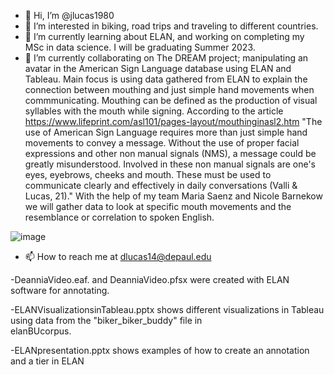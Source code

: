 - 👋 Hi, I’m @jlucas1980
- 👀 I’m interested in biking, road trips and traveling to different countries. 
- 🌱 I’m currently learning about ELAN, and working on completing my MSc in data science. I will be graduating Summer 2023.
- 💞️ I’m currently collaborating on The DREAM project; manipulating an avatar in the American Sign Language database using ELAN and Tableau. Main focus is using data gathered from ELAN to explain the connection between mouthing and just simple hand movements when commmunicating. Mouthing can be defined as the production of visual syllables with the mouth while signing. According to the article https://www.lifeprint.com/asl101/pages-layout/mouthinginasl2.htm "The use of American Sign Language requires more than just simple hand movements to convey a message.  Without the use of proper facial expressions and other non manual signals (NMS), a message could be greatly misunderstood.  Involved in these non manual signals are one's eyes, eyebrows, cheeks and mouth.  These must be used to communicate clearly and effectively in daily conversations (Valli & Lucas, 21)." With the help of my team Maria Saenz and Nicole Barnekow we will gather data to look at specific mouth movements and the resemblance or correlation to spoken English.

![image](https://user-images.githubusercontent.com/105459418/181624588-bf72d974-f4b6-4c7d-bcf9-a75892c46bf6.png)

- 📫 How to reach me at dlucas14@depaul.edu

-DeanniaVideo.eaf. and DeanniaVideo.pfsx were created with ELAN software for annotating.

-ELANVisualizationsinTableau.pptx shows different visualizations in Tableau using data from the "biker_biker_buddy" file in   
 elanBUcorpus.
 
-ELANpresentation.pptx shows examples of how to create an annotation and a tier in ELAN
